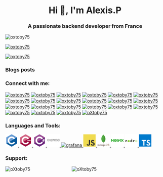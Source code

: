<h1 align="center">Hi 👋, I'm Alexis.P</h1>
<h3 align="center">A passionate backend developer from France</h3>

<p align="left"> <img src="https://komarev.com/ghpvc/?username=oxtoby75&label=Profile%20views&color=0e75b6&style=flat" alt="oxtoby75" /> </p>

<p align="left"> <a href="https://github.com/ryo-ma/github-profile-trophy"><img src="https://github-profile-trophy.vercel.app/?username=oxtoby75" alt="oxtoby75" /></a> </p>

<p align="left"> <a href="https://twitter.com/oxtoby75" target="blank"><img src="https://img.shields.io/twitter/follow/oxtoby75?logo=twitter&style=for-the-badge" alt="oxtoby75" /></a> </p>

### Blogs posts
<!-- BLOG-POST-LIST:START -->
<!-- BLOG-POST-LIST:END -->

<h3 align="left">Connect with me:</h3>
<p align="left">
<a href="https://codepen.io/oxtoby75" target="blank"><img align="center" src="https://raw.githubusercontent.com/rahuldkjain/github-profile-readme-generator/master/src/images/icons/Social/codepen.svg" alt="oxtoby75" height="30" width="40" /></a>
<a href="https://dev.to/oxtoby75" target="blank"><img align="center" src="https://raw.githubusercontent.com/rahuldkjain/github-profile-readme-generator/master/src/images/icons/Social/devto.svg" alt="oxtoby75" height="30" width="40" /></a>
<a href="https://twitter.com/oxtoby75" target="blank"><img align="center" src="https://raw.githubusercontent.com/rahuldkjain/github-profile-readme-generator/master/src/images/icons/Social/twitter.svg" alt="oxtoby75" height="30" width="40" /></a>
<a href="https://linkedin.com/in/oxtoby75" target="blank"><img align="center" src="https://raw.githubusercontent.com/rahuldkjain/github-profile-readme-generator/master/src/images/icons/Social/linked-in-alt.svg" alt="oxtoby75" height="30" width="40" /></a>
<a href="https://stackoverflow.com/users/oxtoby75" target="blank"><img align="center" src="https://raw.githubusercontent.com/rahuldkjain/github-profile-readme-generator/master/src/images/icons/Social/stack-overflow.svg" alt="oxtoby75" height="30" width="40" /></a>
<a href="https://codesandbox.com/oxtoby75" target="blank"><img align="center" src="https://raw.githubusercontent.com/rahuldkjain/github-profile-readme-generator/master/src/images/icons/Social/codesandbox.svg" alt="oxtoby75" height="30" width="40" /></a>
<a href="https://kaggle.com/oxtoby75" target="blank"><img align="center" src="https://raw.githubusercontent.com/rahuldkjain/github-profile-readme-generator/master/src/images/icons/Social/kaggle.svg" alt="oxtoby75" height="30" width="40" /></a>
<a href="https://fb.com/oxtoby75" target="blank"><img align="center" src="https://raw.githubusercontent.com/rahuldkjain/github-profile-readme-generator/master/src/images/icons/Social/facebook.svg" alt="oxtoby75" height="30" width="40" /></a>
<a href="https://instagram.com/oxtoby75" target="blank"><img align="center" src="https://raw.githubusercontent.com/rahuldkjain/github-profile-readme-generator/master/src/images/icons/Social/instagram.svg" alt="oxtoby75" height="30" width="40" /></a>
<a href="https://dribbble.com/oxtoby75" target="blank"><img align="center" src="https://raw.githubusercontent.com/rahuldkjain/github-profile-readme-generator/master/src/images/icons/Social/dribbble.svg" alt="oxtoby75" height="30" width="40" /></a>
<a href="https://www.behance.net/oxtoby75" target="blank"><img align="center" src="https://raw.githubusercontent.com/rahuldkjain/github-profile-readme-generator/master/src/images/icons/Social/behance.svg" alt="oxtoby75" height="30" width="40" /></a>
<a href="https://hashnode.com/oxtoby75" target="blank"><img align="center" src="https://raw.githubusercontent.com/rahuldkjain/github-profile-readme-generator/master/src/images/icons/Social/hashnode.svg" alt="oxtoby75" height="30" width="40" /></a>
<a href="https://medium.com/oxtoby75" target="blank"><img align="center" src="https://raw.githubusercontent.com/rahuldkjain/github-profile-readme-generator/master/src/images/icons/Social/medium.svg" alt="oxtoby75" height="30" width="40" /></a>
<a href="https://www.youtube.com/c/oxtoby75" target="blank"><img align="center" src="https://raw.githubusercontent.com/rahuldkjain/github-profile-readme-generator/master/src/images/icons/Social/youtube.svg" alt="oxtoby75" height="30" width="40" /></a>
<a href="https://www.codechef.com/users/oxtoby75" target="blank"><img align="center" src="https://cdn.jsdelivr.net/npm/simple-icons@3.1.0/icons/codechef.svg" alt="oxtoby75" height="30" width="40" /></a>
<a href="https://www.hackerrank.com/oxtoby75" target="blank"><img align="center" src="https://raw.githubusercontent.com/rahuldkjain/github-profile-readme-generator/master/src/images/icons/Social/hackerrank.svg" alt="oxtoby75" height="30" width="40" /></a>
<a href="https://codeforces.com/profile/oxtoby75" target="blank"><img align="center" src="https://raw.githubusercontent.com/rahuldkjain/github-profile-readme-generator/master/src/images/icons/Social/codeforces.svg" alt="oxtoby75" height="30" width="40" /></a>
<a href="https://www.leetcode.com/oxtoby75" target="blank"><img align="center" src="https://raw.githubusercontent.com/rahuldkjain/github-profile-readme-generator/master/src/images/icons/Social/leet-code.svg" alt="oxtoby75" height="30" width="40" /></a>
<a href="https://www.hackerearth.com/oxtoby75" target="blank"><img align="center" src="https://raw.githubusercontent.com/rahuldkjain/github-profile-readme-generator/master/src/images/icons/Social/hackerearth.svg" alt="oxtoby75" height="30" width="40" /></a>
<a href="https://auth.geeksforgeeks.org/user/oxtoby75" target="blank"><img align="center" src="https://raw.githubusercontent.com/rahuldkjain/github-profile-readme-generator/master/src/images/icons/Social/geeks-for-geeks.svg" alt="oxtoby75" height="30" width="40" /></a>
<a href="https://www.topcoder.com/members/oxtoby75" target="blank"><img align="center" src="https://raw.githubusercontent.com/rahuldkjain/github-profile-readme-generator/master/src/images/icons/Social/topcoder.svg" alt="oxtoby75" height="30" width="40" /></a>
<a href="https://discord.gg/oXtoby75" target="blank"><img align="center" src="https://raw.githubusercontent.com/rahuldkjain/github-profile-readme-generator/master/src/images/icons/Social/discord.svg" alt="oXtoby75" height="30" width="40" /></a>
</p>

<h3 align="left">Languages and Tools:</h3>
<p align="left"> <a href="https://www.cprogramming.com/" target="_blank" rel="noreferrer"> <img src="https://raw.githubusercontent.com/devicons/devicon/master/icons/c/c-original.svg" alt="c" width="40" height="40"/> </a> <a href="https://www.w3schools.com/cpp/" target="_blank" rel="noreferrer"> <img src="https://raw.githubusercontent.com/devicons/devicon/master/icons/cplusplus/cplusplus-original.svg" alt="cplusplus" width="40" height="40"/> </a> <a href="https://www.w3schools.com/cs/" target="_blank" rel="noreferrer"> <img src="https://raw.githubusercontent.com/devicons/devicon/master/icons/csharp/csharp-original.svg" alt="csharp" width="40" height="40"/> </a> <a href="https://expressjs.com" target="_blank" rel="noreferrer"> <img src="https://raw.githubusercontent.com/devicons/devicon/master/icons/express/express-original-wordmark.svg" alt="express" width="40" height="40"/> </a> <a href="https://grafana.com" target="_blank" rel="noreferrer"> <img src="https://www.vectorlogo.zone/logos/grafana/grafana-icon.svg" alt="grafana" width="40" height="40"/> </a> <a href="https://developer.mozilla.org/en-US/docs/Web/JavaScript" target="_blank" rel="noreferrer"> <img src="https://raw.githubusercontent.com/devicons/devicon/master/icons/javascript/javascript-original.svg" alt="javascript" width="40" height="40"/> </a> <a href="https://www.mongodb.com/" target="_blank" rel="noreferrer"> <img src="https://raw.githubusercontent.com/devicons/devicon/master/icons/mongodb/mongodb-original-wordmark.svg" alt="mongodb" width="40" height="40"/> </a> <a href="https://www.nginx.com" target="_blank" rel="noreferrer"> <img src="https://raw.githubusercontent.com/devicons/devicon/master/icons/nginx/nginx-original.svg" alt="nginx" width="40" height="40"/> </a> <a href="https://nodejs.org" target="_blank" rel="noreferrer"> <img src="https://raw.githubusercontent.com/devicons/devicon/master/icons/nodejs/nodejs-original-wordmark.svg" alt="nodejs" width="40" height="40"/> </a> <a href="https://www.typescriptlang.org/" target="_blank" rel="noreferrer"> <img src="https://raw.githubusercontent.com/devicons/devicon/master/icons/typescript/typescript-original.svg" alt="typescript" width="40" height="40"/> </a> </p>

<h3 align="left">Support:</h3>
<p><a href="https://www.buymeacoffee.com/oXtoby75"> <img align="left" src="https://cdn.buymeacoffee.com/buttons/v2/default-yellow.png" height="50" width="210" alt="oXtoby75" /></a><a href="https://ko-fi.com/oXtoby75"> <img align="left" src="https://cdn.ko-fi.com/cdn/kofi3.png?v=3" height="50" width="210" alt="oXtoby75" /></a></p><br><br>
